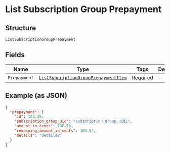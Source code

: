 
# List Subscription Group Prepayment

## Structure

`ListSubscriptionGroupPrepayment`

## Fields

| Name | Type | Tags | Description |
|  --- | --- | --- | --- |
| `Prepayment` | [`ListSubcriptionGroupPrepaymentItem`](../../doc/models/list-subcription-group-prepayment-item.md) | Required | - |

## Example (as JSON)

```json
{
  "prepayment": {
    "id": 128.38,
    "subscription_group_uid": "subscription_group_uid2",
    "amount_in_cents": 108.76,
    "remaining_amount_in_cents": 160.54,
    "details": "details8"
  }
}
```

